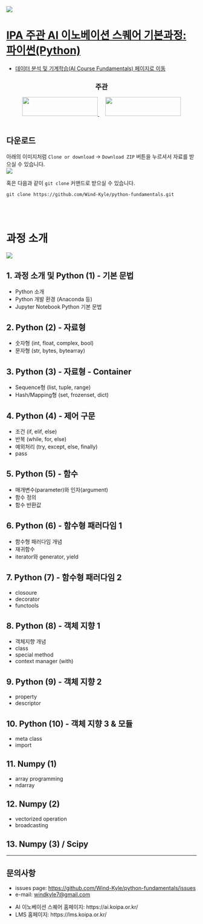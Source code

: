 <img src='https://ifh.cc/g/YGgbw.png' />

# [IPA 주관 AI 이노베이션 스퀘어 기본과정: 파이썬(Python)](https://wind-kyle.github.io/python-fundamentals/)
- [데이터 분석 및 기계학습(AI Course Fundamentals) 페이지로 이동](https://github.com/Wind-Kyle/ai-course-fundamentals)

<div align="center">
  <h2 style='font-weight: bold; font-size:18px;'>주관</h2>
  <a href='https://www.msit.go.kr/web/main/main.do'>
    <img src='https://ifh.cc/g/roAFV.jpg' width="200" height="50" />
  </a>
  &nbsp;&nbsp;&nbsp;
  <a href='https://ai.koipa.or.kr/'>
    <img src='https://ifh.cc/g/2rcgq.png' width="200" height="50" />
  </a>
</div>
<br/>


## 다운로드
아래의 이미지처럼 `Clone or download` -> `Download ZIP` 버튼을 누르셔서 자료를 받으실 수 있습니다.<br/>
<img src='https://ifh.cc/g/QpCFB.png' /><br/>

혹은 다음과 같이 `git clone` 커맨드로 받으실 수 있습니다.
```dos
git clone https://github.com/Wind-Kyle/python-fundamentals.git
```
<br/><br/>
# 과정 소개
<img src='https://ifh.cc/g/Lo5wU.png' />

## 1. 과정 소개 및 Python (1) - 기본 문법
- Python 소개 
- Python 개발 환경 (Anaconda 등) 
- Jupyter Notebook Python 기본 문법

## 2. Python (2) - 자료형
- 숫자형 (int, float, complex, bool) 
- 문자형 (str, bytes, bytearray)

## 3. Python (3) - 자료형 - Container
- Sequence형 (list, tuple, range)
- Hash/Mapping형 (set, frozenset, dict)

## 4. Python (4) - 제어 구문
- 조건 (if, elif, else)
- 반복 (while, for, else)
- 예외처리 (try, except, else, finally)
- pass

## 5. Python (5) - 함수
- 매개변수(parameter)와 인자(argument)
- 함수 정의 
- 함수 반환값

## 6. Python (6) - 함수형 패러다임 1
- 함수형 패러다임 개념 
- 재귀함수
- iterator와 generator, yield

## 7. Python (7) - 함수형 패러다임 2
- closoure
- decorator
- functools

## 8. Python (8) - 객체 지향 1
- 객체지향 개념
- class
- special method
- context manager (with)

## 9. Python (9) - 객체 지향 2
- property
- descriptor

## 10. Python (10) - 객체 지향 3 & 모듈
- meta class
- import

## 11. Numpy (1)
- array programming
- ndarray

## 12. Numpy (2)
- vectorized operation
- broadcasting

## 13. Numpy (3) / Scipy

---

## 문의사항
- issues page: https://github.com/Wind-Kyle/python-fundamentals/issues
- e-mail: windkyle7@gmail.com
<ul>
  <li>AI 이노베이션 스퀘어 홈페이지: https://ai.koipa.or.kr/</li>
  <li>LMS 홈페이지: https://lms.koipa.or.kr/</li>
</ul>

